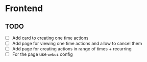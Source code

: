 # Frontend

## TODO

- [ ] Add card to creating one time actions
- [ ] Add page for viewing one time actions and allow to cancel them
- [ ] Add page for creating actions in range of times + recurring
- [ ] For the page use `webui` config
